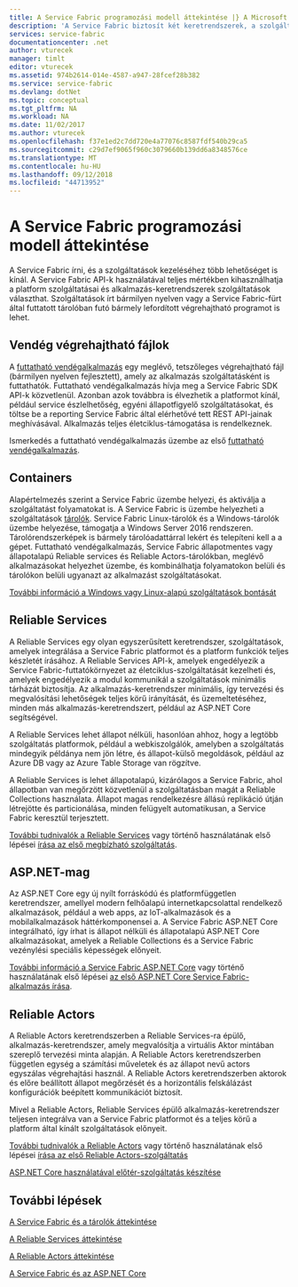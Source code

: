 ```yaml
---
title: A Service Fabric programozási modell áttekintése |} A Microsoft Docs
description: 'A Service Fabric biztosít két keretrendszerek, a szolgáltatások: az actors keretrendszerben, és a szolgáltatások keretében. Különböző kompromisszummal az egyszerűség és a vezérlő kínálnak.'
services: service-fabric
documentationcenter: .net
author: vturecek
manager: timlt
editor: vturecek
ms.assetid: 974b2614-014e-4587-a947-28fcef28b382
ms.service: service-fabric
ms.devlang: dotNet
ms.topic: conceptual
ms.tgt_pltfrm: NA
ms.workload: NA
ms.date: 11/02/2017
ms.author: vturecek
ms.openlocfilehash: f37e1ed2c7dd720e4a77076c8587fdf540b29ca5
ms.sourcegitcommit: c29d7ef9065f960c3079660b139dd6a8348576ce
ms.translationtype: MT
ms.contentlocale: hu-HU
ms.lasthandoff: 09/12/2018
ms.locfileid: "44713952"
---
```

# <a name="service-fabric-programming-model-overview"></a>A Service Fabric programozási modell áttekintése
A Service Fabric írni, és a szolgáltatások kezeléséhez több lehetőséget is kínál. A Service Fabric API-k használatával teljes mértékben kihasználhatja a platform szolgáltatásai és alkalmazás-keretrendszerek szolgáltatások választhat. Szolgáltatások írt bármilyen nyelven vagy a Service Fabric-fürt által futtatott tárolóban futó bármely lefordított végrehajtható programot is lehet.

## <a name="guest-executables"></a>Vendég végrehajtható fájlok
A [futtatható vendégalkalmazás](service-fabric-guest-executables-introduction.md) egy meglévő, tetszőleges végrehajtható fájl (bármilyen nyelven fejlesztett), amely az alkalmazás szolgáltatásként is futtathatók. Futtatható vendégalkalmazás hívja meg a Service Fabric SDK API-k közvetlenül. Azonban azok továbbra is élvezhetik a platformot kínál, például service észlelhetőség, egyéni állapotfigyelő szolgáltatásokat, és töltse be a reporting Service Fabric által elérhetővé tett REST API-jainak meghívásával. Alkalmazás teljes életciklus-támogatása is rendelkeznek.

Ismerkedés a futtatható vendégalkalmazás üzembe az első [futtatható vendégalkalmazás](service-fabric-deploy-existing-app.md).

## <a name="containers"></a>Containers
Alapértelmezés szerint a Service Fabric üzembe helyezi, és aktiválja a szolgáltatást folyamatokat is. A Service Fabric is üzembe helyezheti a szolgáltatások [tárolók](service-fabric-containers-overview.md). Service Fabric Linux-tárolók és a Windows-tárolók üzembe helyezése, támogatja a Windows Server 2016 rendszeren. Tárolórendszerképek is bármely tárolóadattárral lekért és telepíteni kell a a gépet. Futtatható vendégalkalmazás, Service Fabric állapotmentes vagy állapotalapú Reliable services és Reliable Actors-tárolókban, meglévő alkalmazásokat helyezhet üzembe, és kombinálhatja folyamatokon belüli és tárolókon belüli ugyanazt az alkalmazást szolgáltatásokat.

[További információ a Windows vagy Linux-alapú szolgáltatások bontását](service-fabric-deploy-container.md)

## <a name="reliable-services"></a>Reliable Services
A Reliable Services egy olyan egyszerűsített keretrendszer, szolgáltatások, amelyek integrálása a Service Fabric platformot és a platform funkciók teljes készletét írásához. A Reliable Services API-k, amelyek engedélyezik a Service Fabric-futtatókörnyezet az életciklus-szolgáltatását kezelheti és, amelyek engedélyezik a modul kommunikál a szolgáltatások minimális tárházát biztosítja. Az alkalmazás-keretrendszer minimális, így tervezési és megvalósítási lehetőségek teljes körű irányítását, és üzemeltetéséhez, minden más alkalmazás-keretrendszert, például az ASP.NET Core segítségével.

A Reliable Services lehet állapot nélküli, hasonlóan ahhoz, hogy a legtöbb szolgáltatás platformok, például a webkiszolgálók, amelyben a szolgáltatás mindegyik példánya nem jön létre, és állapot-külső megoldások, például az Azure DB vagy az Azure Table Storage van rögzítve.

A Reliable Services is lehet állapotalapú, kizárólagos a Service Fabric, ahol állapotban van megőrzött közvetlenül a szolgáltatásban magát a Reliable Collections használata. Állapot magas rendelkezésre állású replikáció útján létrejötte és particionálása, minden felügyelt automatikusan, a Service Fabric keresztül terjesztett.

[További tudnivalók a Reliable Services](service-fabric-reliable-services-introduction.md) vagy történő használatának első lépései [írása az első megbízható szolgáltatás](service-fabric-reliable-services-quick-start.md).

## <a name="aspnet-core"></a>ASP.NET-mag
Az ASP.NET Core egy új nyílt forráskódú és platformfüggetlen keretrendszer, amellyel modern felhőalapú internetkapcsolattal rendelkező alkalmazások, például a web apps, az IoT-alkalmazások és a mobilalkalmazások háttérkomponensei a. A Service Fabric ASP.NET Core integrálható, így írhat is állapot nélküli és állapotalapú ASP.NET Core alkalmazásokat, amelyek a Reliable Collections és a Service Fabric vezénylési speciális képességek előnyeit.

[További információ a Service Fabric ASP.NET Core](service-fabric-reliable-services-communication-aspnetcore.md) vagy történő használatának első lépései [az első ASP.NET Core Service Fabric-alkalmazás írása](service-fabric-tutorial-create-dotnet-app.md).

## <a name="reliable-actors"></a>Reliable Actors
A Reliable Actors keretrendszerben a Reliable Services-ra épülő, alkalmazás-keretrendszer, amely megvalósítja a virtuális Aktor mintában szereplő tervezési minta alapján. A Reliable Actors keretrendszerben független egység a számítási műveletek és az állapot nevű actors egyszálas végrehajtási használ. A Reliable Actors keretrendszerben aktorok és előre beállított állapot megőrzését és a horizontális felskálázást konfigurációk beépített kommunikációt biztosít.

Mivel a Reliable Actors, Reliable Services épülő alkalmazás-keretrendszer teljesen integrálva van a Service Fabric platformot és a teljes körű a platform által kínált szolgáltatások előnyeit.

[További tudnivalók a Reliable Actors](service-fabric-reliable-actors-introduction.md) vagy történő használatának első lépései [írása az első Reliable Actors-szolgáltatás](service-fabric-reliable-actors-get-started.md)


[ASP.NET Core használatával előtér-szolgáltatás készítése](service-fabric-reliable-services-communication-aspnetcore.md)

## <a name="next-steps"></a>További lépések
[A Service Fabric és a tárolók áttekintése](service-fabric-containers-overview.md)

[A Reliable Services áttekintése](service-fabric-reliable-services-introduction.md)

[A Reliable Actors áttekintése](service-fabric-reliable-actors-introduction.md)

[A Service Fabric és az ASP.NET Core ](service-fabric-reliable-services-communication-aspnetcore.md)




